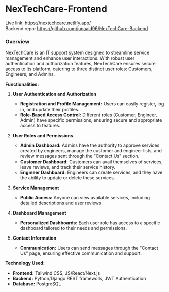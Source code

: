 # NexTechCare-Frontend

Live link: https://nextechcare.netlify.app/ <br>
Backend repo: https://github.com/junaaid96/NexTechCare-Backend

### Overview

NexTechCare is an IT support system designed to streamline service management and enhance user interactions. With robust user authentication and authorization features, NexTechCare ensures secure access to its platform, catering to three distinct user roles: Customers, Engineers, and Admins. 

**Functionalities:**

1. **User Authentication and Authorization**
   - **Registration and Profile Management:** Users can easily register, log in, and update their profiles.
   - **Role-Based Access Control:** Different roles (Customer, Engineer, Admin) have specific permissions, ensuring secure and appropriate access to features.

2. **User Roles and Permissions**
   - **Admin Dashboard:** Admins have the authority to approve services created by engineers, manage the customer and engineer lists, and review messages sent through the "Contact Us" section.
   - **Customer Dashboard:** Customers can avail themselves of services, leave reviews, and track their service history.
   - **Engineer Dashboard:** Engineers can create services, and they have the ability to update or delete these services.

3. **Service Management**
   - **Public Access:** Anyone can view available services, including detailed descriptions and user reviews.

4. **Dashboard Management**
   - **Personalized Dashboards:** Each user role has access to a specific dashboard tailored to their needs and permissions.

5. **Contact Information**
   - **Communication:** Users can send messages through the "Contact Us" page, ensuring effective communication and support.

**Technology Used:**
   - **Frontend:** Tailwind CSS, JS/React/Next.js
   - **Backend:** Python/Django REST framework, JWT Authentication 
   - **Database:** PostgreSQL
